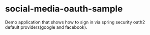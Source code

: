 # social-media-oauth-sample
Demo application that shows how to sign in via spring security oath2 default providers(google and facebook).
